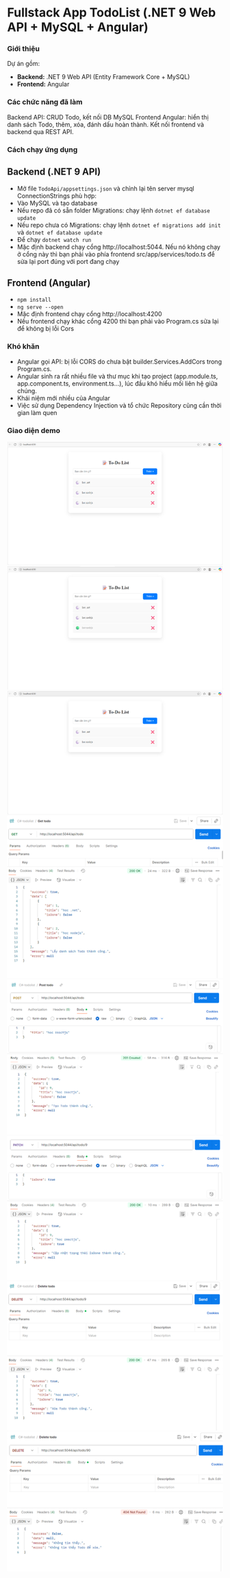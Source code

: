 # Fullstack App TodoList (.NET 9 Web API + MySQL + Angular)

### Giới thiệu

Dự án gồm:

- **Backend:** .NET 9 Web API (Entity Framework Core + MySQL)
- **Frontend:** Angular

### Các chức năng đã làm

Backend API: CRUD Todo, kết nối DB MySQL
Frontend Angular: hiển thị danh sách Todo, thêm, xóa, đánh dấu hoàn thành.
Kết nối frontend và backend qua REST API.

### Cách chạy ứng dụng

## Backend (.NET 9 API)

- Mở file `TodoApi/appsettings.json` và chỉnh lại tên server mysql ConnectionStrings phù hợp:
- Vào MySQL và tạo database
- Nếu repo đã có sẵn folder Migrations: chạy lệnh `dotnet ef database update`
- Nếu repo chưa có Migrations: chạy lệnh `dotnet ef migrations add init` và `dotnet ef database update`
- Để chạy `dotnet watch run`
- Mặc định backend chạy cổng http://localhost:5044. Nếu nó không chạy ở cổng này thì bạn phải vào phía frontend src/app/services/todo.ts để sửa lại port đúng với port đang chạy

## Frontend (Angular)

- `npm install`
- `ng serve --open`
- Mặc định frontend chạy cổng http://localhost:4200
- Nếu frontend chạy khác cổng 4200 thì bạn phải vào Program.cs sửa lại để không bị lỗi Cors

### Khó khăn

- Angular gọi API: bị lỗi CORS do chưa bật builder.Services.AddCors trong Program.cs.
- Angular sinh ra rất nhiều file và thư mục khi tạo project (app.module.ts, app.component.ts, environment.ts…), lúc đầu khó hiểu mối liên hệ giữa chúng.
- Khái niệm mới nhiều của Angular
- Việc sử dụng Dependency Injection và tổ chức Repository cũng cần thời gian làm quen

### Giao diện demo

![Demo 1](images/todo.png)
![Demo 2](images/todocheck.png)
![Demo 3](images/tododelete.png)
![Demo 4](images/pm1.png)
![Demo 4](images/pm2.png)
![Demo 4](images/pm3.png)
![Demo 4](images/pm4.png)
![Demo 4](images/pm5.png)
